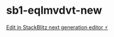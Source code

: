 # sb1-eqlmvdvt-new

[Edit in StackBlitz next generation editor ⚡️](https://stackblitz.com/~/github.com/sddaasdasdasdassa/sb1-eqlmvdvt-new)